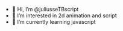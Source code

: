 - 👋 Hi, I’m @juliusseTBscript
- 👀 I’m interested in 2d animation and script
- 🌱 I’m currently learning javascript

<!---
juliusseTBscript/juliusseTBscript is a ✨ special ✨ repository because its `README.md` (this file) appears on your GitHub profile.
You can click the Preview link to take a look at your changes.
--->
